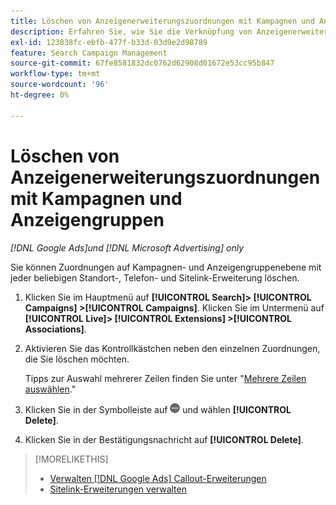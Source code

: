 ```yaml
---
title: Löschen von Anzeigenerweiterungszuordnungen mit Kampagnen und Anzeigengruppen
description: Erfahren Sie, wie Sie die Verknüpfung von Anzeigenerweiterungen mit Kampagnen und Anzeigengruppen aufheben.
exl-id: 123838fc-ebfb-477f-b33d-03d9e2d98789
feature: Search Campaign Management
source-git-commit: 67fe8581832dc0762d62908d01672e53cc95b847
workflow-type: tm+mt
source-wordcount: '96'
ht-degree: 0%

---
```


# Löschen von Anzeigenerweiterungszuordnungen mit Kampagnen und Anzeigengruppen

*[!DNL Google Ads]und [!DNL Microsoft Advertising] only*

Sie können Zuordnungen auf Kampagnen- und Anzeigengruppenebene mit jeder beliebigen Standort-, Telefon- und Sitelink-Erweiterung löschen.

1. Klicken Sie im Hauptmenü auf **[!UICONTROL Search]> [!UICONTROL Campaigns] >[!UICONTROL Campaigns]**. Klicken Sie im Untermenü auf **[!UICONTROL Live]> [!UICONTROL Extensions] >[!UICONTROL Associations]**.

1. Aktivieren Sie das Kontrollkästchen neben den einzelnen Zuordnungen, die Sie löschen möchten.

   Tipps zur Auswahl mehrerer Zeilen finden Sie unter &quot;[Mehrere Zeilen auswählen](/help/search-social-commerce/common-tasks/navigation-editing-selection/multiple-rows-select.md).&quot;

1. Klicken Sie in der Symbolleiste auf ![Mehr](/help/search-social-commerce/assets/more.png "Mehr") und wählen **[!UICONTROL Delete]**.

1. Klicken Sie in der Bestätigungsnachricht auf **[!UICONTROL Delete]**.

>[!MORELIKETHIS]
>
>* [Verwalten [!DNL Google Ads] Callout-Erweiterungen](/help/search-social-commerce/campaign-management/campaigns/callout-extension-manage.md)
>* [Sitelink-Erweiterungen verwalten](sitelink-extension-manage.md)
